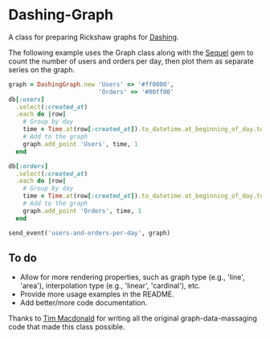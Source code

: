 # Dashing-Graph
A class for preparing Rickshaw graphs for [Dashing](https://github.com/Shopify/dashing).

The following example uses the Graph class along with the [Sequel](https://github.com/jeremyevans/sequel) gem to count the number of users and orders per day, then plot them as separate series on the graph.

```ruby
graph = DashingGraph.new 'Users' => '#ff0000',
                         'Orders' => '#00ff00'
db[:users]
  .select(:created_at)
  .each do |row|
    # Group by day
    time = Time.at(row[:created_at]).to_datetime.at_beginning_of_day.to_i,
    # Add to the graph
    graph.add_point 'Users', time, 1
  end

db[:orders]
  .select(:created_at)
  .each do |row|
    # Group by day
    time = Time.at(row[:created_at]).to_datetime.at_beginning_of_day.to_i,
    # Add to the graph
    graph.add_point 'Orders', time, 1
  end

send_event('users-and-orders-per-day', graph)
```

## To do
- Allow for more rendering properties, such as graph type (e.g., 'line', 'area'), interpolation type (e.g., 'linear', 'cardinal'), etc.
- Provide more usage examples in the README.
- Add better/more code documentation.

Thanks to [Tim Macdonald](https://github.com/tsmacdonald) for writing all the original graph-data-massaging code that made this class possible.
